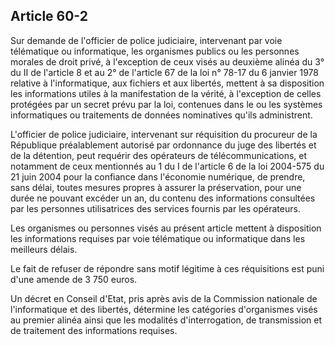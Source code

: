 Article 60-2
----
Sur demande de l'officier de police judiciaire, intervenant par voie télématique
ou informatique, les organismes publics ou les personnes morales de droit privé,
à l'exception de ceux visés au deuxième alinéa du 3° du II de l'article 8 et au
2° de l'article 67 de la loi n° 78-17 du 6 janvier 1978 relative à
l'informatique, aux fichiers et aux libertés, mettent à sa disposition les
informations utiles à la manifestation de la vérité, à l'exception de celles
protégées par un secret prévu par la loi, contenues dans le ou les systèmes
informatiques ou traitements de données nominatives qu'ils administrent.

L'officier de police judiciaire, intervenant sur réquisition du procureur de la
République préalablement autorisé par ordonnance du juge des libertés et de la
détention, peut requérir des opérateurs de télécommunications, et notamment de
ceux mentionnés au 1 du I de l'article 6 de la loi 2004-575 du 21 juin 2004 pour
la confiance dans l'économie numérique, de prendre, sans délai, toutes mesures
propres à assurer la préservation, pour une durée ne pouvant excéder un an, du
contenu des informations consultées par les personnes utilisatrices des services
fournis par les opérateurs.

Les organismes ou personnes visés au présent article mettent à disposition les
informations requises par voie télématique ou informatique dans les meilleurs
délais.

Le fait de refuser de répondre sans motif légitime à ces réquisitions est puni
d'une amende de 3 750 euros.

Un décret en Conseil d'Etat, pris après avis de la Commission nationale de
l'informatique et des libertés, détermine les catégories d'organismes visés au
premier alinéa ainsi que les modalités d'interrogation, de transmission et de
traitement des informations requises.
